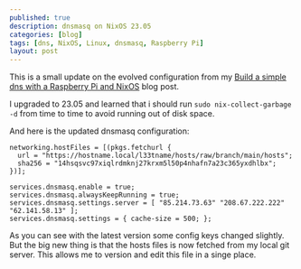 ```yaml
---
published: true
description: dnsmasq on NixOS 23.05
categories: [blog]
tags: [dns, NixOS, Linux, dnsmasq, Raspberry Pi]
layout: post
---
```



This is a small update on the evolved configuration from my 
[Build a simple dns with a Raspberry Pi and NixOS](/blog/2022/11/06/Build-a-dns-server-on-NixOS/) blog post.

I upgraded to 23.05 and learned that i should run `sudo nix-collect-garbage -d` 
from time to time to avoid running out of disk space.

And here is the updated dnsmasq configuration:

```
networking.hostFiles = [(pkgs.fetchurl {
  url = "https://hostname.local/l33tname/hosts/raw/branch/main/hosts";
  sha256 = "14hsqsvc97xiqlrdmknj27krxm5l50p4nhafn7a23c365yxdhlbx";
})];

services.dnsmasq.enable = true;
services.dnsmasq.alwaysKeepRunning = true;
services.dnsmasq.settings.server = [ "85.214.73.63" "208.67.222.222" "62.141.58.13" ];
services.dnsmasq.settings = { cache-size = 500; };
```

As you can see with the latest version some config keys changed slightly.
But the big new thing is that the hosts files is now fetched from my local git server.
This allows me to version and edit this file in a singe place.
